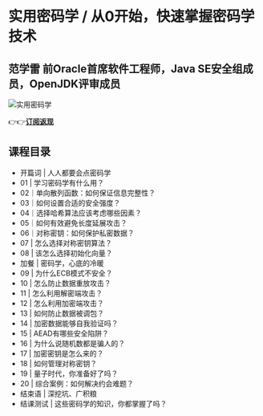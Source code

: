 实用密码学 / 从0开始，快速掌握密码学技术
======================

范学雷 **前Oracle首席软件工程师，Java SE安全组成员，OpenJDK评审成员**
-----------------------------------------------

![实用密码学](https://www.geekgay.com/storage/geek/geek_ff608a6cc34bcabec59a4d5d77200255.jpg)  
  
👉👉[**订阅返现**](https://time.geekbang.org/column/intro/100064801?code=j4um3wR2%2FbyuzY9w4IvQWwQwzANk8jfMKIAlMKvS5CE%3D "实用密码学")  
  
课程目录
----

  
  
- 开篇词 | 人人都要会点密码学
- 01 | 学习密码学有什么用？
- 02｜单向散列函数：如何保证信息完整性？
- 03｜如何设置合适的安全强度？
- 04｜选择哈希算法应该考虑哪些因素？
- 05｜如何有效避免长度延展攻击？
- 06｜对称密钥：如何保护私密数据？
- 07 | 怎么选择对称密钥算法？
- 08 | 该怎么选择初始化向量？
- 加餐 | 密码学，心底的冷暖
- 09 | 为什么ECB模式不安全？
- 10 | 怎么防止数据重放攻击？
- 11 | 怎么利用解密端攻击？
- 12 | 怎么利用加密端攻击？
- 13 | 如何防止数据被调包？
- 14 | 加密数据能够自我验证吗？
- 15 | AEAD有哪些安全陷阱？
- 16 | 为什么说随机数都是骗人的？
- 17 | 加密密钥是怎么来的？
- 18 | 如何管理对称密钥？
- 19 | 量子时代，你准备好了吗？
- 20 | 综合案例：如何解决约会难题？
- 结束语 | 深挖坑、广积粮
- 结课测试 | 这些密码学的知识，你都掌握了吗？